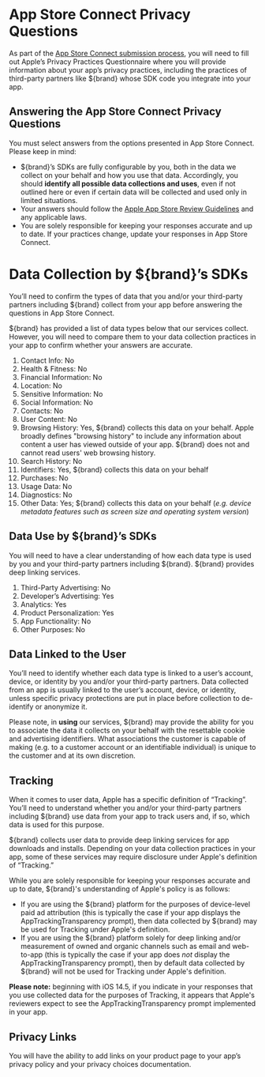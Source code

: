 # App Store Connect Privacy Questions
As part of the [App Store Connect submission process](https://developer.apple.com/support/app-privacy-on-the-app-store/), you will need to fill out Apple’s Privacy Practices Questionnaire where you will provide information about your app’s privacy practices, including the practices of third-party partners like ${brand} whose SDK code you integrate into your app.

## Answering the App Store Connect Privacy Questions

You must select answers from the options presented in App Store Connect. Please keep in mind:

- ${brand}’s SDKs are fully configurable by you, both in the data we collect on your behalf and how you use that data. Accordingly, you should **identify all possible data collections and uses**, even if not outlined here or even if certain data will be collected and used only in limited situations.
- Your answers should follow the [Apple App Store Review Guidelines](https://developer.apple.com/app-store/review/guidelines/) and any applicable laws.
- You are solely responsible for keeping your responses accurate and up to date. If your practices change, update your responses in App Store Connect.

# Data Collection by ${brand}’s SDKs

You’ll need to confirm the types of data that you and/or your third-party partners including ${brand} collect from your app before answering the questions in App Store Connect.

${brand} has provided a list of data types below that our services collect. However, you will need to compare them to your data collection practices in your app to confirm whether your answers are accurate. 

1. Contact Info: No
2. Health & Fitness: No
3. Financial Information: No
4. Location: No
5. Sensitive Information: No
6. Social Information: No
7. Contacts: No
8. User Content: No
9. Browsing History: Yes, ${brand} collects this data on your behalf. Apple broadly defines "browsing history" to include any information about content a user has viewed outside of your app. ${brand} does not and cannot read users' web browsing history.
10. Search History: No
11. Identifiers: Yes, ${brand} collects this data on your behalf
12. Purchases: No
13. Usage Data: No
14. Diagnostics: No
15. Other Data: Yes; ${brand} collects this data on your behalf (*e.g. device metadata features such as screen size and operating system version*)

## Data Use by ${brand}’s SDKs

You will need to have a clear understanding of how each data type is used by you and your third-party partners including ${brand}. ${brand} provides deep linking services.

1. Third-Party Advertising: No
2. Developer’s Advertising: Yes
3. Analytics: Yes
4. Product Personalization: Yes
5. App Functionality: No
6. Other Purposes: No

## Data Linked to the User

You’ll need to identify whether each data type is linked to a user’s account, device, or identity by you and/or your third-party partners. Data collected from an app is usually linked to the user’s account, device, or identity, unless specific privacy protections are put in place before collection to de-identify or anonymize it.

Please note, in **using** our services, ${brand} may provide the ability for you to associate the data it collects on your behalf with the resettable cookie and advertising identifiers. What associations the customer is capable of making (e.g. to a customer account or an identifiable individual) is unique to the customer and at its own discretion.

## Tracking

When it comes to user data, Apple has a specific definition of “Tracking”. You’ll need to understand whether you and/or your third-party partners including ${brand} use data from your app to track users and, if so, which data is used for this purpose.

${brand} collects user data to provide deep linking services for app downloads and installs. Depending on your data collection practices in your app, some of these services may require disclosure under Apple's definition of “Tracking.”

While you are solely responsible for keeping your responses accurate and up to date, ${brand}'s understanding of Apple's policy is as follows:

- If you are using the ${brand} platform for the purposes of device-level paid ad attribution (this is typically the case if your app displays the AppTrackingTransparency prompt), then data collected by ${brand} may be used for Tracking under Apple's definition.
- If you are using the ${brand} platform solely for deep linking and/or measurement of owned and organic channels such as email and web-to-app (this is typically the case if your app does *not* display the AppTrackingTransparency prompt), then by default data collected by ${brand} will not be used for Tracking under Apple's definition.

**Please note:** beginning with iOS 14.5, if you indicate in your responses that you use collected data for the purposes of Tracking, it appears that Apple's reviewers expect to see the AppTrackingTransparency prompt implemented in your app.

## Privacy Links

You will have the ability to add links on your product page to your app’s privacy policy and your privacy choices documentation.
